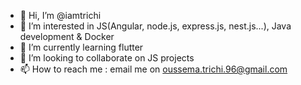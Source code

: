 - 👋 Hi, I’m @iamtrichi
- 👀 I’m interested in JS(Angular, node.js, express.js, nest.js...), Java development & Docker
- 🌱 I’m currently learning flutter
- 💞️ I’m looking to collaborate on JS projects
- 📫 How to reach me : email me on oussema.trichi.96@gmail.com

<!---
iamtrichi/iamtrichi is a ✨ special ✨ repository because its `README.md` (this file) appears on your GitHub profile.
You can click the Preview link to take a look at your changes.
--->
